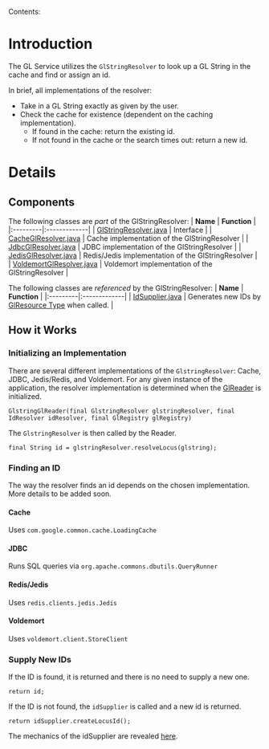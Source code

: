 Contents:


# Introduction #

The GL Service utilizes the `GlStringResolver` to look up a GL String in the cache and find or assign an id.

In brief, all implementations of the resolver:
  * Take in a GL String exactly as given by the user.
  * Check the cache for existence (dependent on the caching implementation).
    * If found in the cache: return the existing id.
    * If not found in the cache or the search times out: return a new id.

# Details #

## Components ##

The following classes are _part_ of the GlStringResolver:
| **Name** | **Function** |
|:---------|:-------------|
| [GlStringResolver.java](http://code.google.com/p/genotype-list/source/browse/trunk/gl-service/src/main/java/org/immunogenomics/gl/service/GlstringResolver.java) | Interface |
| [CacheGlResolver.java](http://code.google.com/p/genotype-list/source/browse/trunk/gl-service/src/main/java/org/immunogenomics/gl/service/cache/CacheGlstringResolver.java) | Cache implementation of the GlStringResolver |
| [JdbcGlResolver.java](http://code.google.com/p/genotype-list/source/browse/trunk/gl-service-jdbc/src/main/java/org/immunogenomics/gl/service/jdbc/JdbcGlstringResolver.java) | JDBC implementation of the GlStringResolver |
| [JedisGlResolver.java](http://code.google.com/p/genotype-list/source/browse/trunk/gl-service-redis/src/main/java/org/immunogenomics/gl/service/redis/JedisGlstringResolver.java) | Redis/Jedis implementation of the GlStringResolver |
| [VoldemortGlResolver.java](http://code.google.com/p/genotype-list/source/browse/trunk/gl-service-voldemort/src/main/java/org/immunogenomics/gl/service/voldemort/VoldemortGlstringResolver.java) | Voldemort implementation of the GlStringResolver |


The following classes are _referenced_ by the GlStringResolver:
| **Name** | **Function** |
|:---------|:-------------|
| [IdSupplier.java](.md) | Generates new IDs by [GlResource Type](Datatype.md) when called. |

## How it Works ##

### Initializing an Implementation ###

There are several different implementations of the `GlstringResolver`: Cache, JDBC, Jedis/Redis, and Voldemort. For any given instance of the application, the resolver implementation is determined when the [GlReader](GLReader.md) is initialized.
```
GlstringGlReader(final GlstringResolver glstringResolver, final IdResolver idResolver, final GlRegistry glRegistry)
```

The `GlstringResolver` is then called by the Reader.
```
final String id = glstringResolver.resolveLocus(glstring);
```


### Finding an ID ###

The way the resolver finds an id depends on the chosen implementation. More details to be added soon.

#### Cache ####

Uses `com.google.common.cache.LoadingCache`

#### JDBC ####

Runs SQL queries via `org.apache.commons.dbutils.QueryRunner`

#### Redis/Jedis ####

Uses `redis.clients.jedis.Jedis`

#### Voldemort ####

Uses `voldemort.client.StoreClient`

### Supply New IDs ###

If the ID is found, it is returned and there is no need to supply a new one.
```
return id;
```

If the ID is not found, the `idSupplier` is called and a new id is returned.
```
return idSupplier.createLocusId();
```
The mechanics of the idSupplier are revealed [here](IdSupplier.md).